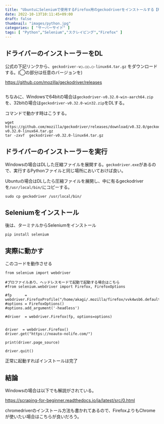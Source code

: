 ```yaml
---
title: "UbuntuにSeleniumで使用するFirefox用のgeckodriverをインストールする【Python】"
date: 2022-10-13T10:11:45+09:00
draft: false
thumbnail: "images/python.jpg"
categories: [ "サーバーサイド" ]
tags: [ "Python","Selenium","スクレイピング","Firefox" ]
---
```


## ドライバーのインストーラーをDL

公式の下記リンクから、`geckodriver-v◯.◯◯.◯-linux64.tar.gz` をダウンロードする。(◯の部分は任意のバージョンを)

https://github.com/mozilla/geckodriver/releases

<div class="img-center"><img src="/images/Screenshot from 2022-11-19 10-19-26.png" alt=""></div>

ちなみに、Windowsで64bitの場合は`geckodriver-v0.32.0-win-aarch64.zip `を、32bitの場合は` geckodriver-v0.32.0-win32.zip `をDLする。


コマンドで動かす時はこうする。

    wget https://github.com/mozilla/geckodriver/releases/download/v0.32.0/geckodriver-v0.32.0-linux64.tar.gz
    tar -zxvf  geckodriver-v0.32.0-linux64.tar.gz 


## ドライバーのインストーラーを実行

Windowsの場合はDLした圧縮ファイルを展開する。`geckodriver.exe`があるので、実行するPythonファイルと同じ場所においておけば良い。


Ubuntuの場合はDLしたら圧縮ファイルを展開し、中に有るgeckodriverを`/usr/local/bin/`にコピーする。

    sudo cp geckodriver /usr/local/bin/


## Seleniumをインストール

後は、ターミナルからSeleniumをインストール

```
pip install selenium
```


## 実際に動かす

このコードを動作させる

```
from selenium import webdriver

#プロファイルあり、ヘッドレスモードで起動で起動する場合はこちら
#from selenium.webdriver import Firefox, FirefoxOptions

#fp      = webdriver.FirefoxProfile("/home/akagi/.mozilla/firefox/vvk4wsb6.default")
#options = FirefoxOptions()
#options.add_argument('-headless')

#driver  = webdriver.Firefox(fp, options=options)


driver  = webdriver.Firefox()
driver.get("https://noauto-nolife.com/")

print(driver.page_source)

driver.quit()
```

正常に起動すればインストールは完了


## 結論

Windowsの場合は以下でも解説がされている。

https://scraping-for-beginner.readthedocs.io/ja/latest/src/0.html

chromedriverのインストール方法も書かれてあるので、FirefoxよりもChromeが使いたい場合はこちらが良いだろう。

